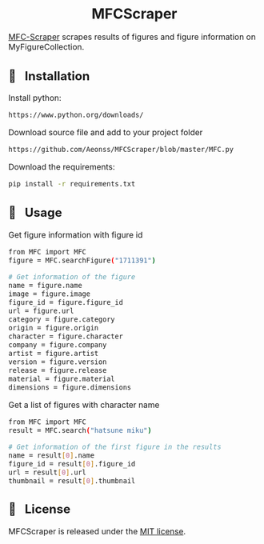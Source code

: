 <h1 align="center">MFCScraper</h1>

<font size="3">

<a href="https://github.com/Aeonss/MFCScraper/releases/latest/">MFC-Scraper</a> scrapes results of figures and figure information on MyFigureCollection.


## 🔨 &nbsp; Installation
Install python:
``` bash
https://www.python.org/downloads/
```

Download source file and add to your project folder
``` bash
https://github.com/Aeonss/MFCScraper/blob/master/MFC.py
```

Download the requirements:
``` bash
pip install -r requirements.txt
```

## 🚀 &nbsp; Usage


Get figure information with figure id
``` bash
from MFC import MFC
figure = MFC.searchFigure("1711391")

# Get information of the figure
name = figure.name
image = figure.image
figure_id = figure.figure_id
url = figure.url
category = figure.category
origin = figure.origin
character = figure.character
company = figure.company
artist = figure.artist
version = figure.version
release = figure.release
material = figure.material
dimensions = figure.dimensions

```

Get a list of figures with character name
``` bash
from MFC import MFC
result = MFC.search("hatsune miku")

# Get information of the first figure in the results
name = result[0].name
figure_id = result[0].figure_id
url = result[0].url
thumbnail = result[0].thumbnail
```


## 📘 &nbsp; License
MFCScraper is released under the [MIT license](https://github.com/Aeonss/MFCScraper/blob/master/LICENSE.md).

</font>